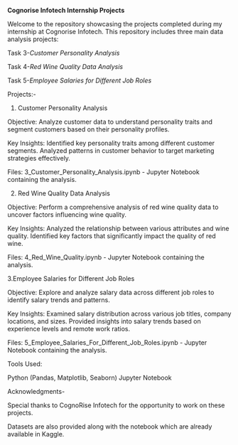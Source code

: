**Cognorise Infotech Internship Projects**

Welcome to the repository showcasing the projects completed during my internship at Cognorise Infotech. This repository includes three main data analysis projects:

Task 3-*Customer Personality Analysis*

Task 4-*Red Wine Quality Data Analysis*

Task 5-*Employee Salaries for Different Job Roles*

Projects:-
1. Customer Personality Analysis
   
Objective:
Analyze customer data to understand personality traits and segment customers based on their personality profiles.

Key Insights:
Identified key personality traits among different customer segments.
Analyzed patterns in customer behavior to target marketing strategies effectively.

Files:
3_Customer_Personality_Analysis.ipynb - Jupyter Notebook containing the analysis.

2. Red Wine Quality Data Analysis

Objective:
Perform a comprehensive analysis of red wine quality data to uncover factors influencing wine quality.

Key Insights:
Analyzed the relationship between various attributes and wine quality.
Identified key factors that significantly impact the quality of red wine.

Files:
4_Red_Wine_Quality.ipynb - Jupyter Notebook containing the analysis.


3.Employee Salaries for Different Job Roles

Objective:
Explore and analyze salary data across different job roles to identify salary trends and patterns.

Key Insights:
Examined salary distribution across various job titles, company locations, and sizes.
Provided insights into salary trends based on experience levels and remote work ratios.

Files:
5_Employee_Salaries_For_Different_Job_Roles.ipynb - Jupyter Notebook containing the analysis.


Tools Used:

Python (Pandas, Matplotlib, Seaborn)
Jupyter Notebook


Acknowledgments-

Special thanks to CognoRise Infotech for the opportunity to work on these projects.

Datasets are also provided along with the notebook which are already available in Kaggle.









